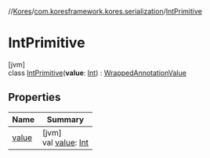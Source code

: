 //[Kores](../../../index.md)/[com.koresframework.kores.serialization](../index.md)/[IntPrimitive](index.md)

# IntPrimitive

[jvm]\
class [IntPrimitive](index.md)(**value**: [Int](https://kotlinlang.org/api/latest/jvm/stdlib/kotlin/-int/index.html)) : [WrappedAnnotationValue](../-wrapped-annotation-value/index.md)

## Properties

| Name | Summary |
|---|---|
| [value](value.md) | [jvm]<br>val [value](value.md): [Int](https://kotlinlang.org/api/latest/jvm/stdlib/kotlin/-int/index.html) |
